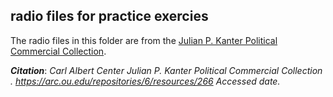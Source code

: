 ## radio files for practice exercies

The radio files in this folder are from the [Julian P. Kanter Political Commercial Collection](https://arc.ou.edu/repositories/6). 

***Citation***: *Carl Albert Center Julian P. Kanter Political Commercial Collection . https://arc.ou.edu/repositories/6/resources/266 Accessed date.*